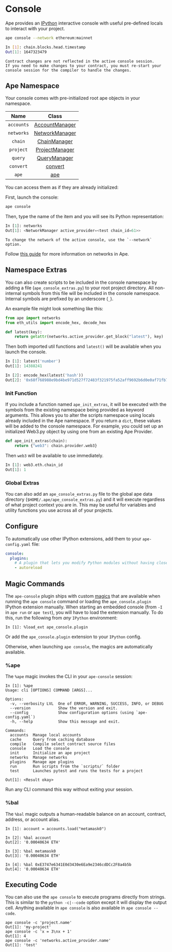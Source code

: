 # Console

Ape provides an [IPython](https://ipython.readthedocs.io/) interactive console with useful pre-defined locals to interact with your project.

```bash
ape console --network ethereum:mainnet

In [1]: chain.blocks.head.timestamp
Out[1]: 1647323479
```

```{warning}
Contract changes are not reflected in the active console session.
If you need to make changes to your contract, you must re-start your console session for the compiler to handle the changes.
```

## Ape Namespace

Your console comes with pre-initialized root ape objects in your namespace.

|    Name    |                                                   Class                                                    |
| :--------: | :--------------------------------------------------------------------------------------------------------: |
| `accounts` |       [AccountManager](../methoddocs/managers.html?highlight=accounts#module-ape.managers.accounts)        |
| `networks` |       [NetworkManager](../methoddocs/managers.html?highlight=networks#module-ape.managers.networks)        |
|  `chain`   |           [ChainManager](../methoddocs/managers.html?highlight=chain#module-ape.managers.chain)            |
| `project`  |    [ProjectManager](../methoddocs/managers.html?highlight=project#module-ape.managers.project.manager)     |
|  `query`   |           [QueryManager](../methoddocs/managers.html?highlight=query#module-ape.managers.query)            |
| `convert`  | [convert](../methoddocs/managers.html?highlight=query#ape.managers.converters.AddressAPIConverter.convert) |
|   `ape`    |                                       [ape](../methoddocs/ape.html)                                        |

You can access them as if they are already initialized:

First, launch the console:

```bash
ape console
```

Then, type the name of the item and you will see its Python representation:

```python
In [1]: networks
Out[1]: <NetworkManager active_provider=<test chain_id=61>>
```

```{note}
To change the network of the active console, use the `--network` option.
```

Follow [this guide](./networks.html) for more information on networks in Ape.

## Namespace Extras

You can also create scripts to be included in the console namespace by adding a file (`ape_console_extras.py`) to your root project directory.  All non-internal symbols from this file will be included in the console namespace.  Internal symbols are prefixed by an underscore (`_`).

An example file might look something like this:

```python
from ape import networks
from eth_utils import encode_hex, decode_hex

def latest(key):
    return getattr(networks.active_provider.get_block("latest"), key)
```

Then both imported util functions and `latest()` will be available when you launch the console.

```python
In [1]: latest('number')
Out[1]: 14388241

In [2]: encode_hex(latest('hash'))
Out[2]: '0x68f768988e9bd4be971d527f72483f321975fa52aff9692b6d0e0af71fb77aaf'
```

### Init Function

If you include a function named `ape_init_extras`, it will be executed with the symbols from the existing namespace being provided as keyword arguments.  This allows you to alter the scripts namespace using locals already included in the Ape namespace.  If you return a `dict`, these values will be added to the console namespace.  For example, you could set up an initialized Web3.py object by using one from an existing Ape Provider.

```python
def ape_init_extras(chain):
    return {"web3": chain.provider.web3}
```

Then `web3` will be available to use immediately.

```python
In [1]: web3.eth.chain_id
Out[1]: 1
```

### Global Extras

You can also add an `ape_console_extras.py` file to the global ape data directory (`$HOME/.ape/ape_console_extras.py`) and it will execute regardless of what project context you are in.  This may be useful for variables and utility functions you use across all of your projects.

## Configure

To automatically use other IPython extensions, add them to your `ape-config.yaml` file:

```yaml
console:
  plugins:
    # A plugin that lets you modify Python modules without having close/reopen your console.
    - autoreload
```

## Magic Commands

The `ape-console` plugin ships with custom [magics](https://ipython.readthedocs.io/en/stable/interactive/magics.html#line-magics) that are available when running the `ape console` command or loading the `ape_console.plugin` IPython extension manually.
When starting an embedded console (from `-I` in `ape run` or `ape test`), you will have to load the extension manually.
To do this, run the following from _any_ `IPython` environment:

```shell
In [1]: %load_ext ape_console.plugin
```

Or add the `ape_console.plugin` extension to your `IPython` config.

Otherwise, when launching `ape console`, the magics are automatically available.

### %ape

The `%ape` magic invokes the CLI in your `ape-console` session:

```shell
In [1]: %ape
Usage: cli [OPTIONS] COMMAND [ARGS]...

Options:
  -v, --verbosity LVL  One of ERROR, WARNING, SUCCESS, INFO, or DEBUG
  --version            Show the version and exit.
  --config             Show configuration options (using `ape-config.yaml`)
  -h, --help           Show this message and exit.

Commands:
  accounts  Manage local accounts
  cache     Query from caching database
  compile   Compile select contract source files
  console   Load the console
  init      Initialize an ape project
  networks  Manage networks
  plugins   Manage ape plugins
  run       Run scripts from the `scripts/` folder
  test      Launches pytest and runs the tests for a project

Out[1]: <Result okay>
```

Run any CLI command this way without exiting your session.

### %bal

The `%bal` magic outputs a human-readable balance on an account, contract, address, or account alias.

```shell
In [1]: account = accounts.load("metamask0")

In [2]: %bal account
Out[2]: '0.00040634 ETH'

In [3]: %bal metamask0
Out[3]: '0.00040634 ETH'

In [4]: %bal 0xE3747e6341E0d3430e6Ea9e2346cdDCc2F8a4b5b
Out[4]: '0.00040634 ETH'
```

## Executing Code

You can also use the `ape console` to execute programs directly from strings.
This is similar to the `python -c|--code` option except it will display the output cell.
Anything available in `ape console` is also available in `ape console --code`.

```shell
ape console -c 'project.name'
Out[1]: 'my-project'
ape console -c 'x = 3\nx + 1'
Out[1]: 4
ape console -c 'networks.active_provider.name'
Out[1]: 'test'
```
